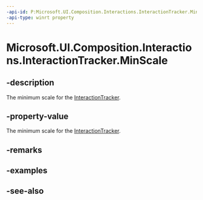 ```yaml
---
-api-id: P:Microsoft.UI.Composition.Interactions.InteractionTracker.MinScale
-api-type: winrt property
---
```


<!-- Property syntax
public float MinScale { get;  set; }
-->

# Microsoft.UI.Composition.Interactions.InteractionTracker.MinScale

## -description
The minimum scale for the [InteractionTracker](interactiontracker.md).

## -property-value
The minimum scale for the [InteractionTracker](interactiontracker.md).

## -remarks

## -examples

## -see-also
